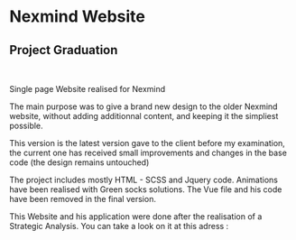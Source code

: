 # Nexmind Website

## Project Graduation

<br />

<p>Single page Website realised for Nexmind</p>

<p>The main purpose was to give a brand new design to the older Nexmind website, without adding additionnal content, and
keeping it the simpliest possible. </p>

<p>This version is the latest version gave to the client before my examination, the current one has received small improvements and changes in the base code (the design remains untouched)</p>

<p>The project includes mostly HTML - SCSS and Jquery code. Animations have been realised with Green socks solutions. The Vue file and his code have been removed in the final version.</p>

<p>This Website and his application were done after the realisation of a Strategic Analysis. You can take a look on it at this adress : </p>
